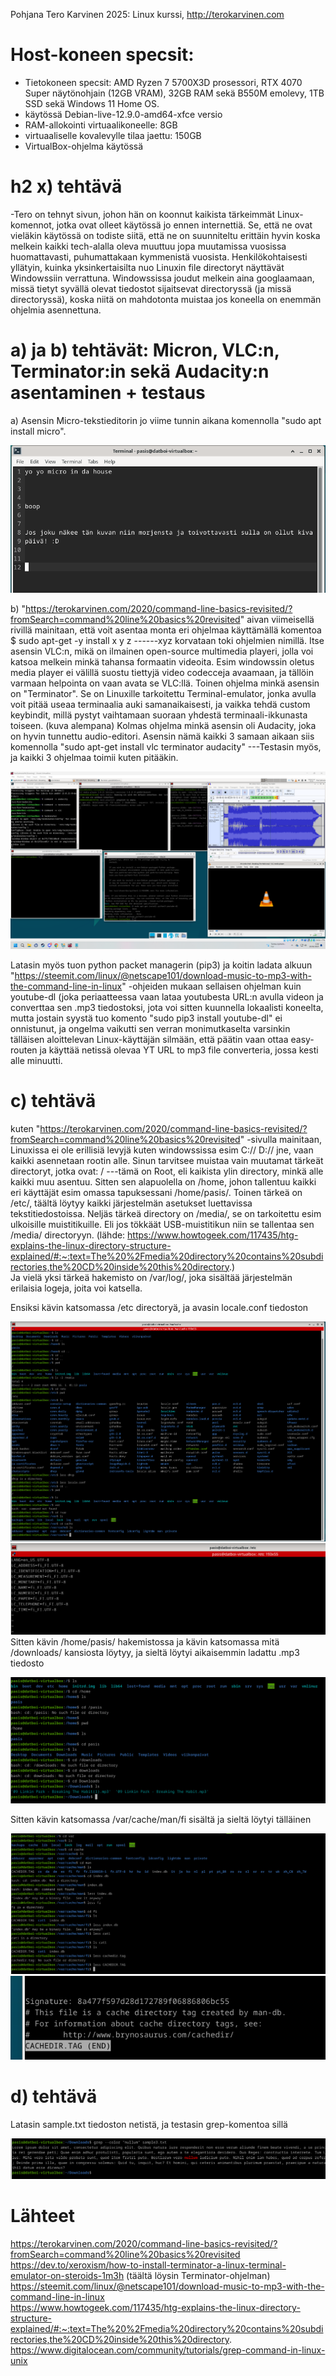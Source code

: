 Pohjana Tero Karvinen 2025: Linux kurssi, http://terokarvinen.com

# Host-koneen specsit:

- Tietokoneen specsit: AMD Ryzen 7 5700X3D prosessori, RTX 4070 Super näytönohjain (12GB VRAM), 32GB RAM sekä B550M emolevy, 1TB SSD sekä Windows 11 Home OS.
- käytössä Debian-live-12.9.0-amd64-xfce versio
- RAM-allokointi virtuaalikoneelle: 8GB
- virtuaaliselle kovalevylle tilaa jaettu: 150GB
- VirtualBox-ohjelma käytössä


# h2 x) tehtävä

-Tero on tehnyt sivun, johon hän on koonnut kaikista tärkeimmät Linux-komennot, jotka ovat olleet käytössä jo ennen internettiä. Se, että ne ovat vieläkin käytössä on todiste siitä, että ne on suunniteltu erittäin hyvin koska melkein kaikki tech-alalla oleva muuttuu jopa muutamissa vuosissa huomattavasti, puhumattakaan kymmenistä vuosista. Henkilökohtaisesti yllätyin, kuinka yksinkertaisilta nuo Linuxin file directoryt näyttävät Windowssiin verrattuna. Windowssissa joudut melkein aina googlaamaan, missä tietyt syvällä olevat tiedostot sijaitsevat directoryssä (ja missä directoryssä), koska niitä on mahdotonta muistaa jos koneella on enemmän ohjelmia asennettuna. 

# a) ja b) tehtävät: Micron, VLC:n, Terminator:in sekä Audacity:n asentaminen + testaus

a) Asensin Micro-tekstieditorin jo viime tunnin aikana komennolla "sudo apt install micro".

![Alt Text](images/MicroImage1.png)

b) "https://terokarvinen.com/2020/command-line-basics-revisited/?fromSearch=command%20line%20basics%20revisited" aivan viimeisellä rivillä mainitaan, että voit asentaa monta eri ohjelmaa käyttämällä komentoa $ sudo apt-get -y install x y z ------xyz korvataan toki ohjelmien nimillä. Itse asensin VLC:n, mikä on ilmainen open-source multimedia playeri, jolla voi katsoa melkein minkä tahansa formaatin videoita. Esim windowssin oletus media player ei välillä suostu tiettyjä video codecceja avaamaan, ja tällöin varmaan helpointa on vaan avata se VLC:llä. Toinen ohjelma minkä asensin on "Terminator". Se on Linuxille tarkoitettu Terminal-emulator, jonka avulla voit pitää useaa terminaalia auki samanaikaisesti, ja vaikka tehdä custom keybindit, millä pystyt vaihtamaan suoraan yhdestä terminaali-ikkunasta toiseen. (kuva alempana) Kolmas ohjelma minkä asensin oli Audacity, joka on hyvin tunnettu audio-editori. Asensin nämä kaikki 3 samaan aikaan siis komennolla "sudo apt-get install vlc terminator audacity" ---Testasin myös, ja kaikki 3 ohjelmaa toimii kuten pitääkin.


![Alt Text](images/Image3Softwares.png)

Latasin myös tuon python packet managerin (pip3) ja koitin ladata alkuun "https://steemit.com/linux/@netscape101/download-music-to-mp3-with-the-command-line-in-linux" -ohjeiden mukaan sellaisen ohjelman kuin youtube-dl (joka periaatteessa vaan lataa youtubesta URL:n avulla videon ja converttaa sen .mp3 tiedostoksi, jota voi sitten kuunnella lokaalisti koneelta, mutta jostain syystä tuo komento "sudo pip3 install youtube-dl" ei onnistunut, ja ongelma vaikutti sen verran monimutkaselta varsinkin tälläisen aloittelevan Linux-käyttäjän silmään, että päätin vaan ottaa easy-routen ja käyttää netissä olevaa YT URL to mp3 file converteria, jossa kesti alle minuutti. 

# c) tehtävä

kuten "https://terokarvinen.com/2020/command-line-basics-revisited/?fromSearch=command%20line%20basics%20revisited" -sivulla mainitaan, Linuxissa ei ole erillisiä levyjä kuten windowssissa esim C:// D:// jne, vaan kaikki asennetaan rootin alle. Sinun tarvitsee muistaa vain muutamat tärkeät directoryt, jotka ovat: / ---tämä on Root, eli kaikista ylin directory, minkä alle kaikki muu asentuu. Sitten sen alapuolella on /home, johon tallentuu kaikki eri käyttäjät esim omassa tapuksessani /home/pasis/. Toinen tärkeä on /etc/, täältä löytyy kaikki järjestelmän asetukset luettavissa tekstitiedostoissa. Neljäs tärkeä directory on /media/, se on tarkoitettu esim ulkoisille muistitikuille. Eli jos tökkäät USB-muistitikun niin se tallentaa sen /media/ directoryyn. (lähde: https://www.howtogeek.com/117435/htg-explains-the-linux-directory-structure-explained/#:~:text=The%20%2Fmedia%20directory%20contains%20subdirectories,the%20CD%20inside%20this%20directory.) <br>
Ja vielä yksi tärkeä hakemisto on /var/log/, joka sisältää järjestelmän erilaisia logeja, joita voi katsella.

Ensiksi kävin katsomassa /etc directoryä, ja avasin locale.conf tiedoston

![Alt Text](images/LessImage2.png)
![Alt Text](images/lessImage1.png)
<br>
Sitten kävin /home/pasis/ hakemistossa ja kävin katsomassa mitä /downloads/ kansiosta löytyy, ja sieltä löytyi aikaisemmin ladattu .mp3 tiedosto

![Alt Text](images/LessImage3.png)

Sitten kävin katsomassa /var/cache/man/fi sisältä ja sieltä löytyi tälläinen

![Alt Text](images/LessImage5.png)
![Alt Text](images/LessImage4.png)

# d) tehtävä

Latasin sample.txt tiedoston netistä, ja testasin grep-komentoa sillä 

![Alt Text](images/Grep1.png)









# Lähteet
https://terokarvinen.com/2020/command-line-basics-revisited/?fromSearch=command%20line%20basics%20revisited
https://dev.to/xeroxism/how-to-install-terminator-a-linux-terminal-emulator-on-steroids-1m3h   (täältä löysin Terminator-ohjelman)
https://steemit.com/linux/@netscape101/download-music-to-mp3-with-the-command-line-in-linux <br>
https://www.howtogeek.com/117435/htg-explains-the-linux-directory-structure-explained/#:~:text=The%20%2Fmedia%20directory%20contains%20subdirectories,the%20CD%20inside%20this%20directory. <br>
https://www.digitalocean.com/community/tutorials/grep-command-in-linux-unix
